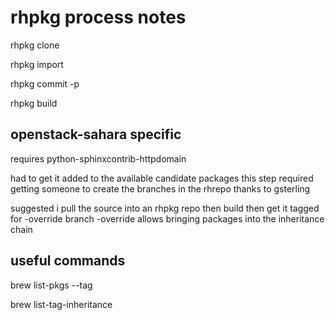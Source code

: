 rhpkg process notes
====

rhpkg clone

rhpkg import

rhpkg commit -p

rhpkg build


openstack-sahara specific
----

requires python-sphinxcontrib-httpdomain

had to get it added to the available candidate packages
this step required getting someone to create the branches in the rhrepo
thanks to gsterling

suggested i pull the source into an rhpkg repo then build
then get it tagged for -override branch
-override allows bringing packages into the inheritance chain


useful commands
----

brew list-pkgs --tag

brew list-tag-inheritance
